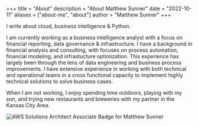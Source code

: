 +++
title = "About"
description = "About Matthew Sunner"
date = "2022-10-11"
aliases = ["about-me", "about"]
author = "Matthew Sunner"
+++

I write about cloud, business intelligence & Python. 

I am currently working as a business intelligence analyst with a focus on financial reporting, data governance & infrastructure. I have a background in financial analysis and consulting, with focuses on process automation, financial modeling, and infrastucture optimization. This experience has largely been through the lens of data engineering and business process improvements. I have extensive experience in working with both technical and operational teams in a cross functional capacity to implement highly technical solutions to solve business cases. 

When I am not working, I enjoy spending time outdoors, playing with my son, and trying new restaurants and breweries with my partner in the Kansas City Area.

![AWS Solutions Architect Associate Badge for Matthew Sunner](/images/aws-certified-solutions-architect-associate.png)
